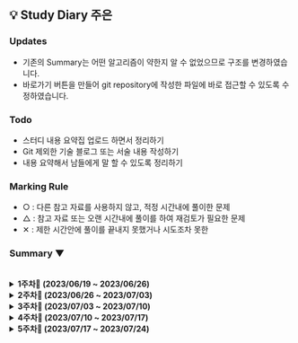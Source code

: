 ## 💡 Study Diary 주은  

### Updates
- 기존의 Summary는 어떤 알고리즘이 약한지 알 수 없었으므로 구조를 변경하였습니다.
- 바로가기 버튼을 만들어 git repository에 작성한 파일에 바로 접근할 수 있도록 수정하였습니다.

### Todo
- 스터디 내용 요약집 업로드 하면서 정리하기
- Git 제외한 기술 블로그 또는 서술 내용 작성하기
- 내용 요약해서 남들에게 말 할 수 있도록 정리하기

### Marking Rule
- ○ : 다른 참고 자료를 사용하지 않고, 적정 시간내에 풀이한 문제
- △ : 참고 자료 또는 오랜 시간내에 풀이를 하여 재검토가 필요한 문제 
- ✕ : 제한 시간안에 풀이를 끝내지 못했거나 시도조차 못한 


### Summary ▼

<br />
<details markdown="1">
<summary><strong> 1주차🌱 (2023/06/19 ~ 2023/06/26)</strong></summary> 
  
| 레벨 |     문제     |                             내용                             | 수행 | 언어 | 바로가기 | 정리글 |
| :----: | :----------: | :----------------------------------------------------------: | :----: | :----: | :----: | :----: |
|LV2|[Programmers_무인도_여행](https://school.programmers.co.kr/learn/courses/30/lessons/154540)|DFS| ○ | JAVA |[클릭](./Programmers/LV2_무인도여행.java)||
|실버1|[BOJ_2178_미로탐색](https://www.acmicpc.net/problem/2178)|BFS| ○ | JAVA |[클릭](./BOJ/BOJ_2178_미로탐색.java)||

<br>
</details>
<details markdown="1">
<summary><strong> 2주차🌱 (2023/06/26 ~ 2023/07/03)</strong></summary> 
  
| 레벨 |     문제     |                             내용                             | 수행 | 언어 | 바로가기 | 정리글 |
| :----: | :----------: | :----------------------------------------------------------: | :----: | :----: | :----: | :----: |
|LV3|[Programmers_몸짱_트레이너_라이언의_고민](https://school.programmers.co.kr/learn/courses/30/lessons/1838)|카카오| ○ | JAVA |[클릭](./Programmers/LV3_몸짱_트레이너_라이언의_고민.java)|[맨해튼거리](https://ko.wikipedia.org/wiki/%EB%A7%A8%ED%95%B4%ED%8A%BC_%EA%B1%B0%EB%A6%AC)|
|골드5|[BOJ_2011_암호코드](https://www.acmicpc.net/problem/2011)|DP| ○ | JAVA |[클릭](./BOJ/BOJ_2011_암호코드.java)||

<br>
</details>
<details markdown="1">
<summary><strong> 3주차🌱 (2023/07/03 ~ 2023/07/10)</strong></summary> 
  
| 레벨 |     문제     |                             내용                             | 수행 | 언어 | 바로가기 | 정리글 |
| :----: | :----------: | :----------------------------------------------------------: | :----: | :----: | :----: | :----: |
|LV3|[Programmers_기지국_설치](https://school.programmers.co.kr/learn/courses/30/lessons/12979)|Summer/Winter Coding(~2018)| ○ | JAVA |[클릭](./Programmers/LV3_기지국설치.java)||
|골드5|[BOJ_2011_Fly_me_to_the_Alpha_Centauri](https://www.acmicpc.net/problem/1011)|수학| ○ | JAVA |[클릭](./BOJ/BOJ_1011_Fly_me_to_the_Alpha_Centauri.java)|[증명자료](./files/BOJ_1011_증명.png)|

<br>
</details>


<details markdown="1">
<summary><strong> 4주차🌱 (2023/07/10 ~ 2023/07/17)</strong></summary> 
  
| 레벨 |     문제     |                             내용                             | 수행 | 언어 | 바로가기 | 정리글 |
| :----: | :----------: | :----------------------------------------------------------: | :----: | :----: | :----: | :----: |
|LV3|[Programmers_부대복귀](https://school.programmers.co.kr/learn/courses/30/lessons/132266)|연습문제, 다익스트라, BFS| ○ | JAVA |[클릭](./Programmers/LV3_부대복귀.java)||
|골드5|[BOJ_11559_Puyo_Puyo](https://www.acmicpc.net/problem/11559)|구현, 시뮬레이터| ○ | JAVA |[클릭](./BOJ/BOJ_11559_Puyo_Puyo.java)||
|골드5|[BOJ_20165_인내의_도미노_장인_호석](https://www.acmicpc.net/problem/20165)|구현, 시뮬레이터| ○ | JAVA |[클릭](./BOJ/BOJ_20165_인내의_도미노_장인_호석.java)||

<br>
</details>

<details markdown="1">
<summary><strong> 5주차🌱 (2023/07/17 ~ 2023/07/24)</strong></summary> 
  
| 레벨 |     문제     |                             내용                             | 수행 | 언어 | 바로가기 | 정리글 |
| :----: | :----------: | :----------------------------------------------------------: | :----: | :----: | :----: | :----: |
|LV3|[Programmers_파괴되지_않은_건물](https://school.programmers.co.kr/learn/courses/30/lessons/92344)|2022 KAKAO BLIND RECRUITMENT, 누적합| ○ | JAVA |[클릭](./Programmers/LV3_파괴되지_않은_건물.java)||
|골드5|[BOJ_17069_파이프_옮기기_2](https://www.acmicpc.net/problem/17069)|DP| ○ | JAVA |[클릭](./BOJ/BOJ_17069_파이프_옮기기_2.java)||
|골드5|[BOJ_16434_드래곤_앤_던전](https://www.acmicpc.net/problem/16434)|이분탐색, 구현| ○ | JAVA |[클릭](./BOJ/BOJ_16434_드래곤_앤_던전.java)||

<br>
</details>

